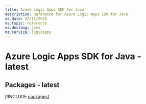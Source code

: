 ```yaml
---
title: Azure Logic Apps SDK for Java
description: Reference for Azure Logic Apps SDK for Java
ms.date: 07/11/2025
ms.topic: reference
ms.devlang: java
ms.service: logicapps
---
```

# Azure Logic Apps SDK for Java - latest
## Packages - latest
[!INCLUDE [packages](logic-apps-index.md)]
